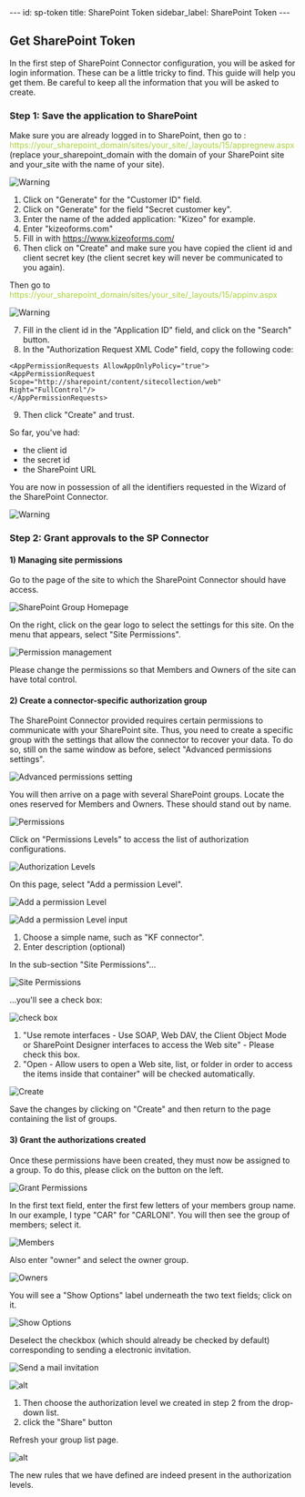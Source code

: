 <head>
    <meta name="robots" content="noindex">
</head>
---
id: sp-token
title: SharePoint Token
sidebar_label: SharePoint Token
---

## Get SharePoint Token

In the first step of SharePoint Connector configuration, you will be asked for login information.
These can be a little tricky to find. This guide will help you get them.
Be careful to keep all the information that you will be asked to create.

### Step 1: Save the application to SharePoint

Make sure you are already logged in to SharePoint, then go to :
<span style="color:#ABD33D">https://your_sharepoint_domain/sites/your_site/\_layouts/15/appregnew.aspx</span>  
(replace your_sharepoint_domain with the domain of your SharePoint site and your_site with the name of your site).

![Warning][token-01]

1. Click on "Generate" for the "Customer ID" field.
2. Click on "Generate" for the field "Secret customer key".
3. Enter the name of the added application: "Kizeo" for example.
4. Enter "kizeoforms.com"
5. Fill in with https://www.kizeoforms.com/
6. Then click on "Create" and make sure you have copied the client id and client secret key (the client secret key will never be communicated to you again).

Then go to <span style="color:#ABD33D">https://your_sharepoint_domain/sites/your_site/\_layouts/15/appinv.aspx</span>

![Warning][token-02]

7. Fill in the client id in the "Application ID" field, and click on the "Search" button.
8. In the "Authorization Request XML Code" field, copy the following code:

```
<AppPermissionRequests AllowAppOnlyPolicy="true">
<AppPermissionRequest Scope="http://sharepoint/content/sitecollection/web" Right="FullControl"/>
</AppPermissionRequests>
```

9. Then click "Create" and trust.

So far, you've had:

-   the client id
-   the secret id
-   the SharePoint URL

You are now in possession of all the identifiers requested in the Wizard of the SharePoint Connector.

![Warning][token-04]

### Step 2: Grant approvals to the SP Connector

#### 1) Managing site permissions

Go to the page of the site to which the SharePoint Connector should have access.

![SharePoint Group Homepage][token-05]

On the right, click on the gear logo to select the settings for this site.
On the menu that appears, select "Site Permissions".

![Permission management][token-23]

Please change the permissions so that Members and Owners of the site can have
total control.

#### 2) Create a connector-specific authorization group

The SharePoint Connector provided requires certain permissions to communicate with your SharePoint site. Thus, you need to create a specific group with the settings that allow the connector to recover your data.
To do so, still on the same window as before, select "Advanced permissions settings".

![Advanced permissions setting][token-08]

You will then arrive on a page with several SharePoint groups. Locate the ones reserved for
Members and Owners. These should stand out by name.

![Permissions][token-09]

Click on "Permissions Levels" to access the list of authorization configurations.

![Authorization Levels][token-10]

On this page, select "Add a permission Level".

![Add a permission Level][token-11]

![Add a permission Level input][token-12]

1. Choose a simple name, such as "KF connector".
2. Enter description (optional)

In the sub-section "Site Permissions"...

![Site Permissions][token-13]

...you'll see a check box:

![check box][token-14]

1. "Use remote interfaces - Use SOAP, Web DAV, the Client Object Mode or SharePoint Designer interfaces to access the Web site" - Please check this box.
2. "Open - Allow users to open a Web site, list, or folder in order to access the items inside that container" will be checked automatically.

![Create][token-15]

Save the changes by clicking on "Create" and then return to the page containing the list of groups.

#### 3) Grant the authorizations created

Once these permissions have been created, they must now be assigned to a group. To do this, please click on the button on the left.

![Grant Permissions][token-16]

In the first text field, enter the first few letters of your members group name. In our example, I type "CAR" for "CARLONI". You will then see the group of members; select it.

![Members][token-17]

Also enter "owner" and select the owner group.

![Owners][token-18]

You will see a "Show Options" label underneath the two text fields; click on it.

![Show Options][token-19]

Deselect the checkbox (which should already be checked by default) corresponding to sending a electronic invitation.

![Send a mail invitation][token-20]

![alt][token-21]

1. Then choose the authorization level we created in step 2 from the drop-down list.
2. click the "Share" button

Refresh your group list page.

![alt][token-22]

The new rules that we have defined are indeed present in the authorization levels.

<!-- ************************** -->
<!-- ***** Pictures List ****** -->
<!-- ************************** -->

[token-01]: /kizeo-forms-documentations/img/sp/en/token-sp-01.png
[token-02]: /kizeo-forms-documentations/img/sp/en/token-sp-02.png
[token-03]: /kizeo-forms-documentations/img/sp/en/token-sp-03.png
[token-04]: /kizeo-forms-documentations/img/sp/en/token-sp-04.png
[token-05]: /kizeo-forms-documentations/img/sp/en/token-sp-05.png
[token-06]: /kizeo-forms-documentations/img/sp/en/token-sp-06.png
[token-07]: /kizeo-forms-documentations/img/sp/en/token-sp-07.png
[token-08]: /kizeo-forms-documentations/img/sp/en/token-sp-08.png
[token-09]: /kizeo-forms-documentations/img/sp/en/token-sp-09.png
[token-10]: /kizeo-forms-documentations/img/sp/en/token-sp-10.png
[token-11]: /kizeo-forms-documentations/img/sp/en/token-sp-11.png
[token-12]: /kizeo-forms-documentations/img/sp/en/token-sp-12.png
[token-13]: /kizeo-forms-documentations/img/sp/en/token-sp-13.png
[token-14]: /kizeo-forms-documentations/img/sp/en/token-sp-14.png
[token-15]: /kizeo-forms-documentations/img/sp/en/token-sp-15.png
[token-16]: /kizeo-forms-documentations/img/sp/en/token-sp-16.png
[token-17]: /kizeo-forms-documentations/img/sp/en/token-sp-17.png
[token-18]: /kizeo-forms-documentations/img/sp/en/token-sp-18.png
[token-19]: /kizeo-forms-documentations/img/sp/en/token-sp-19.png
[token-20]: /kizeo-forms-documentations/img/sp/en/token-sp-20.png
[token-21]: /kizeo-forms-documentations/img/sp/en/token-sp-21.png
[token-22]: /kizeo-forms-documentations/img/sp/en/token-sp-22.png
[token-23]: /kizeo-forms-documentations/img/sp/en/token-sp-23.png
[separator]: /kizeo-forms-documentations/img/sp/en/installen-09.png
